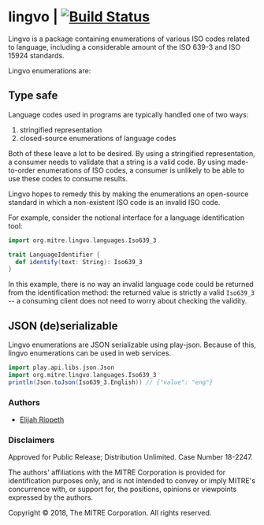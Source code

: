 # lingvo | [![Build Status](https://travis-ci.org/mitre/lingvo.svg?branch=master)](https://travis-ci.org/mitre/lingvo)

Lingvo is a package containing enumerations of various ISO codes related to language, including a considerable amount of the ISO 639-3 and ISO 15924 standards.

Lingvo enumerations are:

## Type safe

Language codes used in programs are typically handled one of two ways:

1. stringified representation
2. closed-source enumerations of language codes

Both of these leave a lot to be desired. By using a stringified representation, a consumer needs to validate that a string is a valid code. By using made-to-order enumerations of ISO codes, a consumer is unlikely to be able to use these codes to consume results. 

Lingvo hopes to remedy this by making the enumerations an open-source standard in which a non-existent ISO code is an invalid ISO code. 

For example, consider the notional interface for a language identification tool:

```scala
import org.mitre.lingvo.languages.Iso639_3

trait LanguageIdentifier {
  def identify(text: String): Iso639_3
}
```

In this example, there is no way an invalid language code could be returned from the identification method: the returned value is strictly a valid `Iso639_3` -- a consuming client does not need to worry about checking the validity.

## JSON (de)serializable 

Lingvo enumerations are JSON serializable using play-json. Because of this, lingvo enumerations can be used in web services.

```scala
import play.api.libs.json.Json
import org.mitre.lingvo.languages.Iso639_3 
println(Json.toJson(Iso639_3.English)) // {"value": "eng"}
```

### Authors

- [Elijah Rippeth](mailto:erippeth@mitre.org)

### Disclaimers

Approved for Public Release; Distribution Unlimited. Case Number 18-2247.

The authors' affiliations with the MITRE Corporation is provided for identification purposes only, and is not intended to convey or imply MITRE's concurrence with, or support for, the positions, opinions or viewpoints expressed by the authors.

Copyright © 2018, The MITRE Corporation. All rights reserved.
